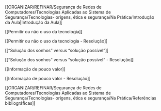 [[ORGANIZAR/REFINAR/Segurança de Redes de Computadores/Tecnologias Aplicadas ao Sistema de Segurança/Tecnologias- origens, ética e segurança/Na Prática/Introdução da Aula|Introdução da Aula]]

[[Permitir ou não o uso da tecnologia]]

[[Permitir ou não o uso da tecnologia - Resolução]]

[[“Solução dos sonhos” versus “solução possível”]]

[[“Solução dos sonhos” versus “solução possível” - Resolução]]

[[Informação de pouco valor]]

[[Informação de pouco valor - Resolução]]

[[ORGANIZAR/REFINAR/Segurança de Redes de Computadores/Tecnologias Aplicadas ao Sistema de Segurança/Tecnologias- origens, ética e segurança/Na Prática/Referências bibliográficas]]